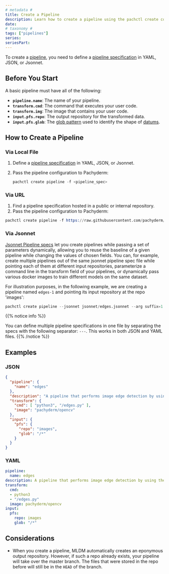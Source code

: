 ```yaml
---
# metadata # 
title: Create a Pipeline
description: Learn how to create a pipeline using the pachctl create command. 
date: 
# taxonomy #
tags: ["pipelines"]
series:
seriesPart:
---
```


To create a [pipeline](../../../concepts/pipeline-concepts/pipeline), you need to define a [pipeline specification](../../../reference/pipeline-spec/) in YAML, JSON, or Jsonnet. 

## Before You Start

A basic pipeline must have all of the following:

- **`pipeline.name`**: The name of your pipeline.
- **`transform.cmd`**: The command that executes your user code.
- **`transform.img`**: The image that contains your user code. 
- **`input.pfs.repo`**: The output repository for the transformed data.
- **`input.pfs.glob`**: The [glob pattern](../../../concepts/pipeline-concepts/datum/glob-pattern) used to identify the shape of [datums](../../../concepts/pipeline-concepts/datum).


## How to Create a Pipeline

### Via Local File 

1. Define a [pipeline specification](../../../reference/pipeline-spec/) in YAML, JSON, or Jsonnet.

2. Pass the pipeline configuration to Pachyderm:

    ```s
    pachctl create pipeline -f <pipeline_spec>
    ```
       
### Via URL 

1. Find a pipeline specification hosted in a public or internal repository.
2. Pass the pipeline configuration to Pachyderm:
  ```s
  pachctl create pipeline -f https://raw.githubusercontent.com/pachyderm/pachyderm/{{% majorMinorVersion %}}/examples/opencv/edges.json
  ```

### Via Jsonnet

[Jsonnet Pipeline specs](../jsonnet-pipeline-specs/) let you create pipelines while passing a set of parameters dynamically, allowing you to reuse the baseline of a given pipeline while changing the values of chosen fields.
You can, for example, create multiple pipelines out of the same jsonnet pipeline spec file while pointing each of them at different input repositories, parameterize a command line in the transform field of your pipelines, or dynamically pass various docker images to train different models on the same dataset. 

For illustration purposes, in the following example, we are creating a pipeline named `edges-1` and pointing its input repository at the repo 'images':
```s
pachctl create pipeline --jsonnet jsonnet/edges.jsonnet --arg suffix=1 --arg src=images
```

{{% notice info %}}

You can define multiple pipeline specifications in one file by separating the specs with the following separator: `---`. This works in both JSON and YAML files.
{{% /notice %}}


## Examples 

### JSON

```json
{
  "pipeline": {
    "name": "edges"
  },
  "description": "A pipeline that performs image edge detection by using the OpenCV library.",
  "transform": {
    "cmd": [ "python3", "/edges.py" ],
    "image": "pachyderm/opencv"
  },
  "input": {
    "pfs": {
      "repo": "images",
      "glob": "/*"
    }
  }
}
```

### YAML 

```yaml
pipeline:
  name: edges
description: A pipeline that performs image edge detection by using the OpenCV library.
transform:
  cmd:
  - python3
  - "/edges.py"
  image: pachyderm/opencv
input:
  pfs:
    repo: images
    glob: "/*"
```

## Considerations

- When you create a pipeline, MLDM automatically creates an eponymous output
repository. However, if such a repo already exists, your pipeline will take
over the master branch. The files that were stored in the repo before
will still be in the `HEAD` of the branch.